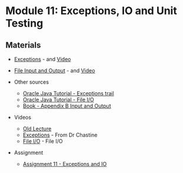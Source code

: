 Module 11: Exceptions, IO and Unit Testing
===
## Materials
+ [Exceptions](../../content/Exceptions.md) - and [Video](https://youtu.be/Ja97F71AXSc)
+ [File Input and Output](../../content/FileIO.md) - and [Video](https://youtu.be/MRVaHRFwzdM)
+ Other sources
    + [Oracle Java Tutorial - Exceptions trail](https://docs.oracle.com/javase/tutorial/essential/exceptions/index.html)
    + [Oracle Java Tutorial - File I/O](https://docs.oracle.com/javase/tutorial/essential/io/index.html)
    + [Book - Appendix B Input and Output](http://greenteapress.com/thinkjava5/html/thinkjava020.html)
+ Videos
    + [Old Lecture](https://youtu.be/QUPKpNGf8BU)
    + [Exceptions](https://www.youtube.com/watch?v=iaPqtwA32Xk&list=UUSH2TieRlco7uQOGU8Vppnw) - From Dr Chastine
    + [File I/O](https://www.youtube.com/watch?v=BwSUN--Fyl4&list=UUSH2TieRlco7uQOGU8Vppnw) - File I/O

+ Assignment
    + [Assignment 11 - Exceptions and IO](Assignments/A11.md)
